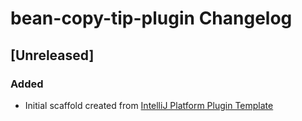 <!-- Keep a Changelog guide -> https://keepachangelog.com -->

# bean-copy-tip-plugin Changelog

## [Unreleased]
### Added
- Initial scaffold created from [IntelliJ Platform Plugin Template](https://github.com/JetBrains/intellij-platform-plugin-template)
